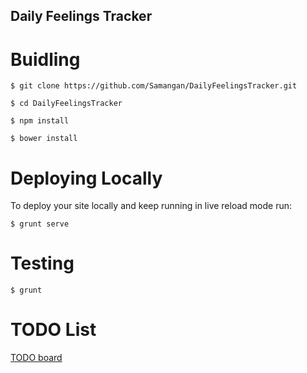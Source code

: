 Daily Feelings Tracker
----------------------

Buidling
========
`$ git clone https://github.com/Samangan/DailyFeelingsTracker.git`

`$ cd DailyFeelingsTracker`

`$ npm install`

`$ bower install`


Deploying Locally
=================

To deploy your site locally and keep running in live reload mode run:

`$ grunt serve`


Testing
=======

`$ grunt`


TODO List
=========

[TODO board](https://trello.com/b/lf5OmGdt/muhfeels-js)
